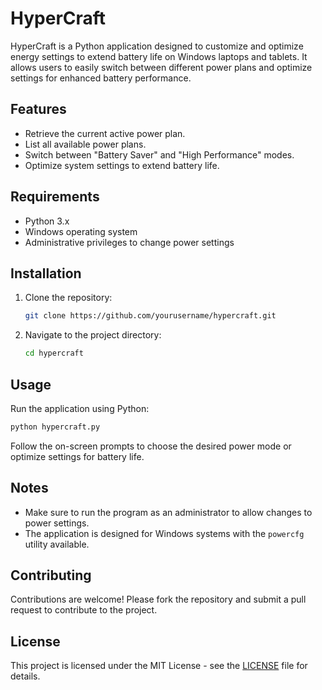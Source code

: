 # HyperCraft

HyperCraft is a Python application designed to customize and optimize energy settings to extend battery life on Windows laptops and tablets. It allows users to easily switch between different power plans and optimize settings for enhanced battery performance.

## Features

- Retrieve the current active power plan.
- List all available power plans.
- Switch between "Battery Saver" and "High Performance" modes.
- Optimize system settings to extend battery life.

## Requirements

- Python 3.x
- Windows operating system
- Administrative privileges to change power settings

## Installation

1. Clone the repository:
   ```bash
   git clone https://github.com/yourusername/hypercraft.git
   ```
2. Navigate to the project directory:
   ```bash
   cd hypercraft
   ```

## Usage

Run the application using Python:

```bash
python hypercraft.py
```

Follow the on-screen prompts to choose the desired power mode or optimize settings for battery life.

## Notes

- Make sure to run the program as an administrator to allow changes to power settings.
- The application is designed for Windows systems with the `powercfg` utility available.

## Contributing

Contributions are welcome! Please fork the repository and submit a pull request to contribute to the project.

## License

This project is licensed under the MIT License - see the [LICENSE](LICENSE) file for details.
